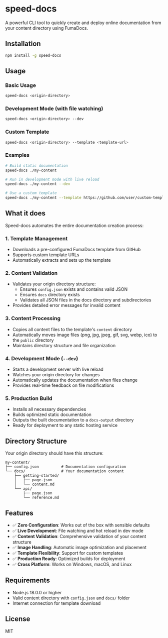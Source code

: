 # speed-docs

A powerful CLI tool to quickly create and deploy online documentation from your content directory using FumaDocs.

## Installation

```bash
npm install -g speed-docs
```

## Usage

### Basic Usage

```bash
speed-docs <origin-directory>
```

### Development Mode (with file watching)

```bash
speed-docs <origin-directory> --dev
```

### Custom Template

```bash
speed-docs <origin-directory> --template <template-url>
```

### Examples

```bash
# Build static documentation
speed-docs ./my-content

# Run in development mode with live reload
speed-docs ./my-content --dev

# Use a custom template
speed-docs ./my-content --template https://github.com/user/custom-template/archive/main.tar.gz
```

## What it does

Speed-docs automates the entire documentation creation process:

### 1. **Template Management**

- Downloads a pre-configured FumaDocs template from GitHub
- Supports custom template URLs
- Automatically extracts and sets up the template

### 2. **Content Validation**

- Validates your origin directory structure:
  - Ensures `config.json` exists and contains valid JSON
  - Ensures `docs` directory exists
  - Validates all JSON files in the docs directory and subdirectories
- Provides detailed error messages for invalid content

### 3. **Content Processing**

- Copies all content files to the template's `content` directory
- Automatically moves image files (png, jpg, jpeg, gif, svg, webp, ico) to the `public` directory
- Maintains directory structure and file organization

### 4. **Development Mode** (`--dev`)

- Starts a development server with live reload
- Watches your origin directory for changes
- Automatically updates the documentation when files change
- Provides real-time feedback on file modifications

### 5. **Production Build**

- Installs all necessary dependencies
- Builds optimized static documentation
- Outputs the built documentation to a `docs-output` directory
- Ready for deployment to any static hosting service

## Directory Structure

Your origin directory should have this structure:

```
my-content/
├── config.json          # Documentation configuration
└── docs/                # Your documentation content
    ├── getting-started/
    │   ├── page.json
    │   └── content.md
    └── api/
        ├── page.json
        └── reference.md
```

## Features

- ✅ **Zero Configuration**: Works out of the box with sensible defaults
- ✅ **Live Development**: File watching and hot reload in dev mode
- ✅ **Content Validation**: Comprehensive validation of your content structure
- ✅ **Image Handling**: Automatic image optimization and placement
- ✅ **Template Flexibility**: Support for custom templates
- ✅ **Production Ready**: Optimized builds for deployment
- ✅ **Cross Platform**: Works on Windows, macOS, and Linux

## Requirements

- Node.js 18.0.0 or higher
- Valid content directory with `config.json` and `docs/` folder
- Internet connection for template download

## License

MIT
